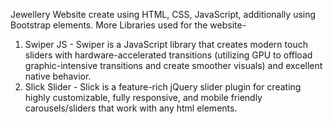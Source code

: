 Jewellery Website create using HTML, CSS, JavaScript, additionally using Bootstrap elements. 
More Libraries used for the website-
1. Swiper JS - Swiper is a JavaScript library that creates modern touch sliders with hardware-accelerated transitions (utilizing GPU to offload graphic-intensive transitions and create smoother visuals) and excellent native behavior.
2. Slick Slider - Slick is a feature-rich jQuery slider plugin for creating highly customizable, fully responsive, and mobile friendly carousels/sliders that work with any html elements.
